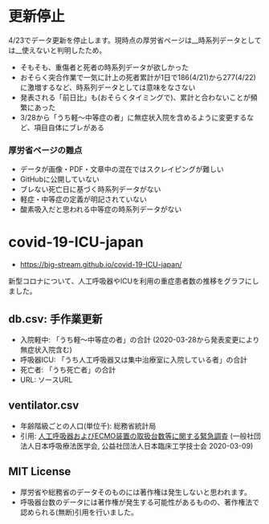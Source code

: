 # 更新停止

4/23でデータ更新を停止します。現時点の厚労省ページは__時系列データとしては__使えないと判明したため。

- そもそも、重傷者と死者の時系列データが欲しかった
- おそらく突合作業で一気に計上の死者累計が1日で186(4/21)から277(4/22)に激増するなど、時系列データとしては意味をなさない
- 発表される「前日比」も(おそらくタイミングで)、累計と合わないことが頻繁にあった
- 3/28から「うち軽〜中等症の者」に無症状入院を含めるように変更するなど、項目自体にブレがある

### 厚労省ページの難点

- データが画像・PDF・文章中の混在ではスクレイピングが難しい
- GitHubに公開していない
- ブレない死亡日に基づく時系列データがない
- 軽症・中等症の定義が明記されていない
- 酸素吸入だと思われる中等症の時系列データがない



# covid-19-ICU-japan

- https://big-stream.github.io/covid-19-ICU-japan/

新型コロナについて、人工呼吸器やICUを利用の重症患者数の推移をグラフにしました。


## db.csv: 手作業更新

- 入院軽中: 「うち軽〜中等症の者」の合計 (2020-03-28から発表変更により無症状入院含む)
- 呼吸器ICU: 「うち人工呼吸器又は集中治療室に入院している者」の合計
- 死亡者: 「うち死亡者」の合計
- URL: ソースURL

## ventilator.csv

- 年齢階級ごとの人口(単位千): 総務省統計局
- 引用: [人工呼吸器およびECMO装置の取扱台数等に関する緊急調査](https://www.ja-ces.or.jp/wordpress/wp-content/uploads/2020/03/d17eb111750dd2702c626ae3fb46f21c.pdf) (一般社団法人日本呼吸療法医学会, 公益社団法人日本臨床工学技士会 2020-03-09)


## MIT License

- 厚労省や総務省のデータそのものには著作権は発生しないと思われます。
- 呼吸器台数のデータには著作権が発生する可能性があるものの、著作権法で認められる(無断)引用を行いました。


